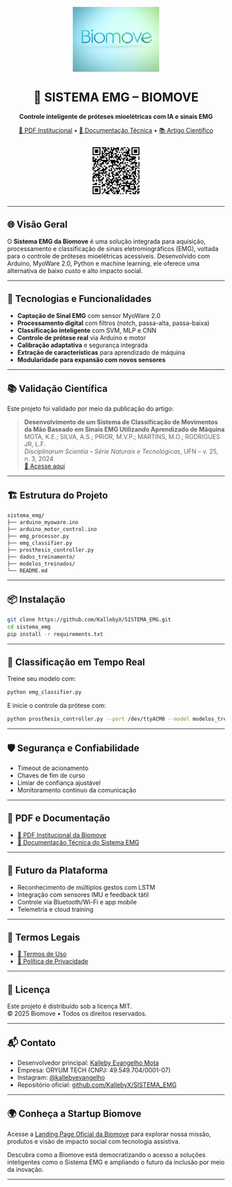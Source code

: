 <p align="center">
  <img src="docs/pt-br/assets/biomove_logo.jpeg" width="200" alt="Biomove Logo"/>
</p>

<h1 align="center">🧠 SISTEMA EMG – BIOMOVE</h1>

<p align="center"><strong>Controle inteligente de próteses mioelétricas com IA e sinais EMG</strong></p>

<p align="center">
  <a href="https://kallebyx.github.io/SISTEMA_EMG/pt-br/assets/biomove_documentacao_institucional.pdf">📘 PDF Institucional</a> •
  <a href="https://kallebyx.github.io/SISTEMA_EMG/pt-br/assets/sistema_emg_documentacao_final.pdf">📄 Documentação Técnica</a> •
  <a href="https://doi.org/10.37779/nt.v25i3.5214">📚 Artigo Científico</a>
</p>

<p align="center">
  <img src="docs/pt-br/assets/qr_biomove_pdf.png" width="130" alt="QR Code PDF Institucional">
</p>

---

## 🌐 Visão Geral

O **Sistema EMG da Biomove** é uma solução integrada para aquisição, processamento e classificação de sinais eletromiográficos (EMG), voltada para o controle de próteses mioelétricas acessíveis. Desenvolvido com Arduino, MyoWare 2.0, Python e machine learning, ele oferece uma alternativa de baixo custo e alto impacto social.

---

## 🚀 Tecnologias e Funcionalidades

- **Captação de Sinal EMG** com sensor MyoWare 2.0
- **Processamento digital** com filtros (notch, passa-alta, passa-baixa)
- **Classificação inteligente** com SVM, MLP e CNN
- **Controle de prótese real** via Arduino e motor
- **Calibração adaptativa** e segurança integrada
- **Extração de características** para aprendizado de máquina
- **Modularidade para expansão com novos sensores**

---

## 📚 Validação Científica

Este projeto foi validado por meio da publicação do artigo:

> **Desenvolvimento de um Sistema de Classificação de Movimentos da Mão Baseado em Sinais EMG Utilizando Aprendizado de Máquina**  
> MOTA, K.E.; SILVA, A.S.; PRIOR, M.V.P.; MARTINS, M.O.; RODRIGUES JR, L.F.  
> *Disciplinarum Scientia – Série Naturais e Tecnológicas*, UFN – v. 25, n. 3, 2024  
> [📖 Acesse aqui](https://doi.org/10.37779/nt.v25i3.5214)

---

## 🏗️ Estrutura do Projeto

```
sistema_emg/
├── arduino_myoware.ino
├── arduino_motor_control.ino
├── emg_processor.py
├── emg_classifier.py
├── prosthesis_controller.py
├── dados_treinamento/
├── modelos_treinados/
└── README.md
```

---

## 📦 Instalação

```bash
git clone https://github.com/KallebyX/SISTEMA_EMG.git
cd sistema_emg
pip install -r requirements.txt
```

---

## 🧠 Classificação em Tempo Real

Treine seu modelo com:

```bash
python emg_classifier.py
```

E inicie o controle da prótese com:

```bash
python prosthesis_controller.py --port /dev/ttyACM0 --model modelos_treinados/svm_model.pkl
```

---

## 🛡️ Segurança e Confiabilidade

- Timeout de acionamento
- Chaves de fim de curso
- Limiar de confiança ajustável
- Monitoramento contínuo da comunicação

---

## 📘 PDF e Documentação

- [📘 PDF Institucional da Biomove](https://kallebyx.github.io/SISTEMA_EMG/pt-br/assets/biomove_documentacao_institucional.pdf)
- [📄 Documentação Técnica do Sistema EMG](https://kallebyx.github.io/SISTEMA_EMG/pt-br/assets/sistema_emg_documentacao_final.pdf)

---

## 🧠 Futuro da Plataforma

- Reconhecimento de múltiplos gestos com LSTM
- Integração com sensores IMU e feedback tátil
- Controle via Bluetooth/Wi-Fi e app mobile
- Telemetria e cloud training

---

## 📄 Termos Legais

- [📘 Termos de Uso](TERMS_OF_USE.md)
- [🔐 Política de Privacidade](PRIVACY_POLICY.md)

---

## 🧾 Licença

Este projeto é distribuído sob a licença MIT.  
© 2025 Biomove • Todos os direitos reservados.

---

## 📬 Contato

- Desenvolvedor principal: [Kalleby Evangelho Mota](mailto:kallebyevangelho03@gmail.com)
- Empresa: ORYUM TECH (CNPJ: 49.549.704/0001-07)
- Instagram: [@kallebyevangelho](https://instagram.com/kallebyevangelho)
- Repositório oficial: [github.com/KallebyX/SISTEMA_EMG](https://github.com/KallebyX/SISTEMA_EMG)

---

## 🌍 Conheça a Startup Biomove

Acesse a [Landing Page Oficial da Biomove](https://kallebyx.github.io/Biomove) para explorar nossa missão, produtos e visão de impacto social com tecnologia assistiva.

Descubra como a Biomove está democratizando o acesso a soluções inteligentes como o Sistema EMG e ampliando o futuro da inclusão por meio da inovação.

---
